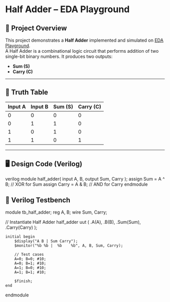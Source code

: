 # Half Adder – EDA Playground

## 📘 Project Overview
This project demonstrates a **Half Adder** implemented and simulated on [EDA Playground](https://www.edaplayground.com/).  
A Half Adder is a combinational logic circuit that performs addition of two single-bit binary numbers. It produces two outputs:
- **Sum (S)**
- **Carry (C)**

---

## 🔢 Truth Table

| Input A | Input B | Sum (S) | Carry (C) |
|---------|---------|---------|-----------|
|    0    |    0    |    0    |     0     |
|    0    |    1    |    1    |     0     |
|    1    |    0    |    1    |     0     |
|    1    |    1    |    0    |     1     |

---

## 🖥️ Design Code (Verilog)


verilog
module half_adder(
    input A, B,
    output Sum, Carry
);
    assign Sum = A ^ B;     // XOR for Sum
    assign Carry = A & B;   // AND for Carry
endmodule

## 🧪 Verilog Testbench
module tb_half_adder;
    reg A, B;
    wire Sum, Carry;

   // Instantiate Half Adder
    half_adder uut (
        .A(A), 
        .B(B), 
        .Sum(Sum), 
        .Carry(Carry)
    );

    initial begin
        $display("A B | Sum Carry");
        $monitor("%b %b |  %b    %b", A, B, Sum, Carry);

        // Test cases
        A=0; B=0; #10;
        A=0; B=1; #10;
        A=1; B=0; #10;
        A=1; B=1; #10;

        $finish;
    end
endmodule
